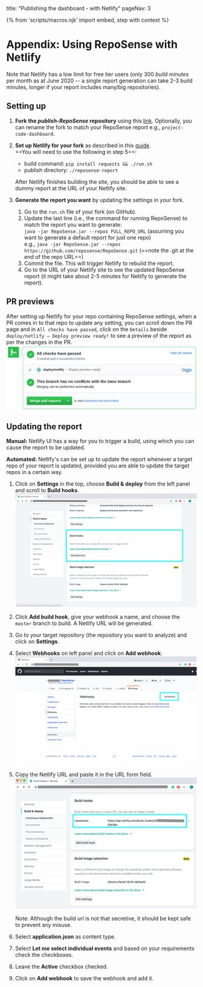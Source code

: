 <frontmatter>
  title: "Publishing the dashboard - with Netlify"
  pageNav: 3
</frontmatter>

{% from 'scripts/macros.njk' import embed, step with context %}

<h1 class="display-4">Appendix: Using RepoSense with Netlify</h1>

<div id="section-setting-up">

<box type="warning" seamless>

Note that Netlify has a low limit for free tier users (only 300 _build minutes_ per month as at June 2020 -- a single report generation can take 2-3 build minutes, longer if your report includes many/big repositories).
</box>

<!-- ==================================================================================================== -->

## Setting up

1. **Fork the _publish-RepoSense_ repository** using this [link](https://github.com/RepoSense/publish-RepoSense/fork). Optionally, you can rename the fork to match your RepoSense report e.g., `project-code-dashboard`.
1. **Set up Netlify for your fork** as described in this [guide](https://www.netlify.com/blog/2016/09/29/a-step-by-step-guide-deploying-on-netlify/).<br>
   ==You will need to use the following in step 5==:
   * build command: `pip install requests && ./run.sh`<br>
   * publish directory: `./reposense-report`

   After Netlify finishes building the site, you should be able to see a dummy report at the URL of your Netlify site.
1. **Generate the report you want** by updating the settings in your fork.
   1. Go to the `run.sh` file of your fork (on GitHub).
   1. Update the last line (i.e., the command for running RepoSense) to match the report you want to generate:<br>
      `java -jar RepoSense.jar --repos FULL_REPO_URL` (assuming you want to generate a default report for just one repo)<br>
     e.g., `java -jar RepoSense.jar --repos https://github.com/reposense/RepoSense.git` (==note the .git at the end of the repo URL==)
   1. Commit the file. This will trigger Netlify to rebuild the report.
   1. Go to the URL of your Netlify site to see the updated RepoSense report (it might take about 2-5 minutes for Netlify to generate the report).
</div>

<!-- ==================================================================================================== -->

<div id="section-pr-previews">

## PR previews

After setting up Netlify for your repo containing RepoSense settings, when a PR comes in to that repo to update any setting, you can scroll down the PR page and in `All checks have passed`, click on the `Details` beside `deploy/netlify — Deploy preview ready!` to see a preview of the report as per the changes in the PR.
![Netlify Preview](../images/publishingguide-netlifypreview.png "Netlify Preview")
</div>

<!-- ==================================================================================================== -->

## Updating the report

**Manual:** Netlify UI has a way for you to trigger a build, using which you can cause the report to be updated.

**Automated:** Netlify's can be set up to update the report whenever a target repo of your report is updated, provided you are able to update the target repos in a certain way.

1. Click on **Settings** in the top, choose **Build & deploy** from the left panel and scroll to **Build hooks**.
   ![Build hooks](../images/using-netlify-build-hooks.png)
1. Click **Add build hook**, give your webhook a name, and choose the `master` branch to build. A Netlify URL will be generated.
1. Go to your target repository (the repository you want to analyze) and click on **Settings**.
1. Select **Webhooks** on left panel and click on **Add webhook**.
   ![Add webhook](../images/using-netlify-add-hook.png)
1. Copy the Netlify URL and paste it in the URL form field.
   ![Webhook url](../images/using-netlify-url.png)

   <box type="info" seamless>

   Note: Although the build url is not that secretive, it should be kept safe to prevent any misuse.
   </box>
1. Select **application.json** as content type.
1. Select **Let me select individual events** and based on your requirements check the checkboxes.
1. Leave the **Active** checkbox checked.
1. Click on **Add webhook** to save the webhook and add it.
